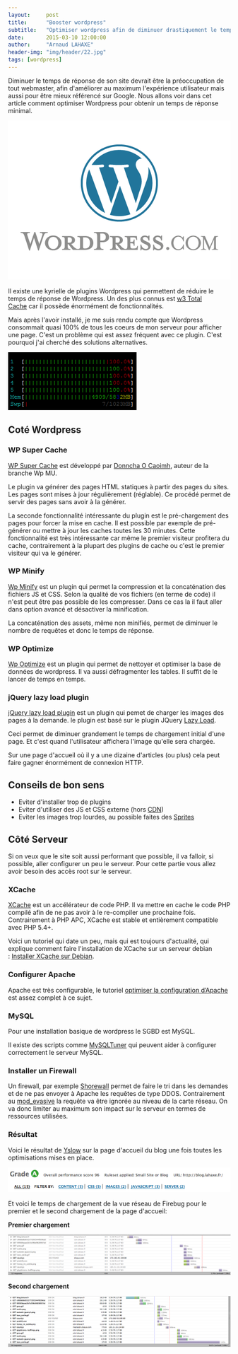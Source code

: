 ```yaml
---
layout:     post
title:      "Booster wordpress"
subtitle:   "Optimiser wordpress afin de diminuer drastiquement le temps de réponse"
date:       2015-03-10 12:00:00
author:     "Arnaud LAHAXE"
header-img: "img/header/22.jpg"
tags: [wordpress]
---
```


Diminuer le temps de réponse de son site devrait être la préoccupation de tout webmaster, afin d'améliorer au maximum l'expérience utilisateur mais aussi pour être mieux référencé sur Google. Nous allons voir dans cet article comment optimiser Wordpress pour obtenir un temps de réponse minimal.


[![logo-v-rgb](/img/wordpress/logo.png)](/img/wordpress/logo.png)


Il existe une kyrielle de plugins Wordpress qui permettent de réduire le temps de réponse de Wordpress. Un des plus connus est [w3 Total Cache](http://wordpress.org/plugins/w3-total-cache/) car il possède énormément de fonctionnalités.

Mais après l'avoir installé, je me suis rendu compte que Wordpress consommait quasi 100% de tous les coeurs de mon serveur pour afficher une page. C'est un problème qui est assez fréquent avec ce plugin. C'est pourquoi j'ai cherché des solutions alternatives.

[![htop](/img/wordpress/boost/htop.png)](/img/wordpress/boost/htop.png)


## Coté Wordpress

### WP Super Cache


[WP Super Cache](http://wordpress.org/plugins/wp-super-cache/) est développé par [Donncha O Caoimh](http://ocaoimh.ie/wordpress-plugins/ "Aller sur la page de l’auteur"), auteur de la branche Wp MU.

Le plugin va générer des pages HTML statiques à partir des pages du sites. Les pages sont mises à jour régulièrement (réglable). Ce procédé permet de servir des pages sans avoir à la générer.

La seconde fonctionnalité intéressante du plugin est le pré-chargement des pages pour forcer la mise en cache. Il est possible par exemple de pré-générer ou mettre à jour les caches toutes les 30 minutes. Cette fonctionnalité est très intéressante car même le premier visiteur profitera du cache, contrairement à la plupart des plugins de cache ou c'est le premier visiteur qui va le générer.

### WP Minify

[Wp Minify](http://wordpress.org/plugins/wp-minify/) est un plugin qui permet la compression et la concaténation des fichiers JS et CSS. Selon la qualité de vos fichiers (en terme de code) il n'est peut être pas possible de les compresser. Dans ce cas la il faut aller dans option avancé et désactiver la minification.

La concaténation des assets, même non minifiés, permet de diminuer le nombre de requêtes et donc le temps de réponse.

### WP Optimize


[Wp Optimize](http://wordpress.org/plugins/wp-optimize/) est un plugin qui permet de nettoyer et optimiser la base de données de wordpress. Il va aussi défragmenter les tables. Il suffit de le lancer de temps en temps.


### jQuery lazy load plugin


[jQuery lazy load plugin](http://wordpress.org/plugins/jquery-image-lazy-loading/) est un plugin qui pemet de charger les images des pages à la demande. le plugin est basé sur le plugin JQuery [Lazy Load](http://www.appelsiini.net/projects/lazyload).

Ceci permet de diminuer grandement le temps de chargement initial d'une page. Et c'est quand l'utilisateur affichera l'image qu'elle sera chargée.

Sur une page d'accueil où il y a une dizaine d'articles (ou plus) cela peut faire gagner énormément de connexion HTTP.

## Conseils de bon sens


*   Eviter d'installer trop de plugins
*   Eviter d'utiliser des JS et CSS externe (hors [CDN](http://fr.wikipedia.org/wiki/Content_delivery_network))
*   Eviter les images trop lourdes, au possible faites des [Sprites](http://blog.lahaxe.fr/2011/06/10/optimisation-de-pages-web/ "Optimisation de pages web")

## Côté Serveur


Si on veux que le site soit aussi performant que possible, il va falloir, si possible, aller configurer un peu le serveur. Pour cette partie vous allez avoir besoin des accès root sur le serveur.


### XCache


[XCache](http://xcache.lighttpd.net/) est un accélérateur de code PHP. Il va mettre en cache le code PHP compilé afin de ne pas avoir à le re-compiler une prochaine fois.  Contrairement à PHP APC, XCache est stable et entièrement compatible avec PHP 5.4+.


Voici un tutoriel qui date un peu, mais qui est toujours d'actualité, qui explique comment faire l'installation de XCache sur un serveur debian : [Installer XCache sur Debian](http://fredmac.blogspot.fr/2011/01/installer-xcache-sur-debian-lenny.html).

### Configurer Apache

Apache est très configurable, le tutoriel [ optimiser la configuration d’Apache ](http://www.e-peps.fr/configuration-apache2/) est assez complet à ce sujet.

### MySQL

Pour une installation basique de wordpress le SGBD est MySQL.

Il existe des scripts comme [MySQLTuner](https://github.com/rackerhacker/MySQLTuner-perl "MySQLTuner") qui peuvent aider à configurer correctement le serveur MySQL.

### Installer un Firewall

Un firewall, par exemple [Shorewall](http://blog.lahaxe.fr/2013/08/15/installation-et-configuration-de-shorewall-sous-debian/ "Installation et configuration de shorewall sous debian") permet de faire le tri dans les demandes et de ne pas envoyer à Apache les requêtes de type DDOS.
Contrairement au [mod_evasive](http://www.tux-planet.fr/mod_evasive-un-module-anti-dos-pour-apache/) la requête va être ignorée au niveau de la carte réseau. On va donc limiter au maximum son impact sur le serveur en termes de ressources utilisées.

### Résultat

Voici le résultat de [Yslow](https://addons.mozilla.org/fr/firefox/addon/yslow/) sur la page d'accueil du blog une fois toutes les optimisations mises en place.

[![Yslow](/img/wordpress/boost/grade.png)](/img/wordpress/boost/grade.png)



Et voici le temps de chargement de la vue réseau de Firebug pour le premier et le second chargement de la page d'accueil:

**Premier chargement**

[![Avant](/img/wordpress/boost/after.png)](/img/wordpress/boost/after.png)

**Second chargement**

[![Après](/img/wordpress/boost/before.png)](/img/wordpress/boost/before.png)
